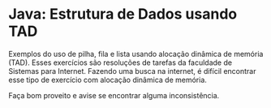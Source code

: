 # Java: Estrutura de Dados usando TAD

Exemplos do uso de pilha, fila e lista usando alocação dinâmica de memória (TAD).
Esses exercícios são resoluções de tarefas da faculdade de Sistemas para Internet.
Fazendo uma busca na internet, é difícil encontrar esse tipo de exercício com alocação dinâmica de memória.

Faça bom proveito e avise se encontrar alguma inconsistência.
